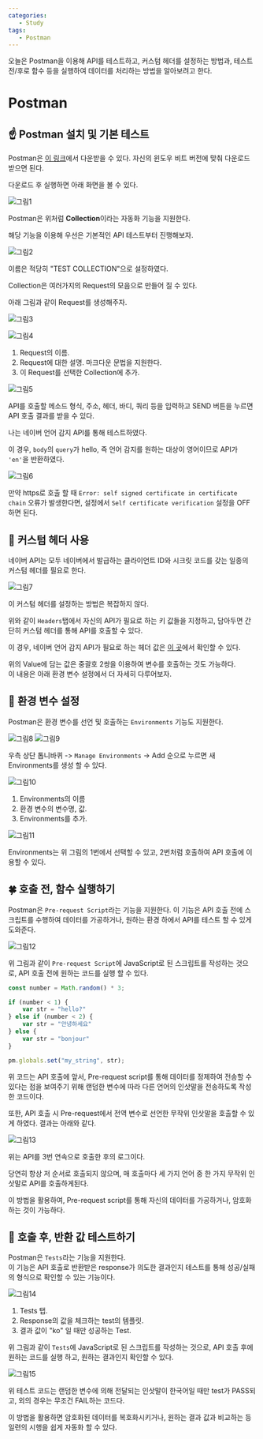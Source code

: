 ```yaml
---
categories: 
   - Study
tags:
   - Postman
---
```


오늘은 Postman을 이용해 API를 테스트하고, 커스텀 헤더를 설정하는 방법과, 테스트 전/후로 함수 등을 실행하여 데이터를 처리하는 방법을 알아보려고 한다.

# Postman
## ☝ Postman 설치 및 기본 테스트

Postman은 [이 링크](https://www.postman.com/downloads/)에서 다운받을 수 있다. 자신의 윈도우 비트 버전에 맞춰 다운로드 받으면 된다.

다운로드 후 실행하면 아래 화면을 볼 수 있다.

![그림1](https://github.com/danggai/danggai.github.io/blob/master/assets/image/20200220/01.png?raw=true)

Postman은 위처럼 **Collection**이라는 자동화 기능을 지원한다.

해당 기능을 이용해 우선은 기본적인 API 테스트부터 진행해보자.

![그림2](https://github.com/danggai/danggai.github.io/blob/master/assets/image/20200220/02.png?raw=true)

이름은 적당히 "TEST COLLECTION"으로 설정하였다.

Collection은 여러가지의 Request의 모음으로 만들어 질 수 있다.

아래 그림과 같이 Request를 생성해주자.

![그림3](https://github.com/danggai/danggai.github.io/blob/master/assets/image/20200220/03.png?raw=true)
	
![그림4](https://github.com/danggai/danggai.github.io/blob/master/assets/image/20200220/04.png?raw=true)

1. Request의 이름.
2. Request에 대한 설명. 마크다운 문법을 지원한다.
3. 이 Request를 선택한 Collection에 추가.

![그림5](https://github.com/danggai/danggai.github.io/blob/master/assets/image/20200220/05.png?raw=true)

API를 호출할 메소드 형식, 주소, 헤더, 바디, 쿼리 등을 입력하고 SEND 버튼을 누르면 API 호출 결과를 받을 수 있다.

나는 네이버 언어 감지 API를 통해 테스트하였다.

이 경우, `body`의 `query`가 hello, 즉 언어 감지를 원하는 대상이 영어이므로 API가 `'en'`을 반환하였다.

![그림6](https://github.com/danggai/danggai.github.io/blob/master/assets/image/20200220/06.png?raw=true)

만약 https로 호출 할 때 `Error: self signed certificate in certificate chain` 오류가 발생한다면,  설정에서 `Self certificate verification` 설정을 OFF하면 된다.

## 🤞 커스텀 헤더 사용

네이버 API는 모두 네이버에서 발급하는 클라이언트 ID와 시크릿 코드를 갖는 일종의 커스텀 헤더를 필요로 한다.

![그림7](https://github.com/danggai/danggai.github.io/blob/master/assets/image/20200220/07.png?raw=true)

이 커스텀 헤더를 설정하는 방법은 복잡하지 않다.

위와 같이 `Headers`탭에서 자신의 API가 필요로 하는 키 값들을 지정하고, 담아두면 간단히 커스텀 헤더를 통해 API를 호출할 수 있다.

이 경우, 네이버 언어 감지 API가 필요로 하는 헤더 값은 [이 곳](https://developers.naver.com/docs/papago/papago-detectlangs-api-reference.md#%EC%9A%94%EC%B2%AD-%EC%98%88)에서 확인할 수 있다.

위의 Value에 담는 값은 중괄호 2쌍을 이용하여 변수를 호출하는 것도 가능하다.  
이 내용은 아래 환경 변수 설정에서 더 자세히 다루어보자.

## 🤟 환경 변수 설정

Postman은 환경 변수를 선언 및 호출하는 `Environments` 기능도 지원한다.

![그림8](https://github.com/danggai/danggai.github.io/blob/master/assets/image/20200220/08.png?raw=true)
![그림9](https://github.com/danggai/danggai.github.io/blob/master/assets/image/20200220/09.png?raw=true)

우측 상단 톱니바퀴 -> `Manage Environments` -> Add 순으로 누르면 새 Environments를 생성 할 수 있다.

![그림10](https://github.com/danggai/danggai.github.io/blob/master/assets/image/20200220/10.png?raw=true)

1. Environments의 이름
2. 환경 변수의 변수명, 값.
3. Environments를 추가.

![그림11](https://github.com/danggai/danggai.github.io/blob/master/assets/image/20200220/11.png?raw=true)

Environments는 위 그림의 1번에서 선택할 수 있고, 2번처럼 호출하여 API 호출에 이용할 수 있다.

## 🍀 호출 전, 함수 실행하기

Postman은 `Pre-request Script`라는 기능을 지원한다. 이 기능은 API 호출 전에 스크립트를 수행하여 데이터를 가공하거나, 원하는 환경 하에서 API를 테스트 할 수 있게 도와준다.

![그림12](https://github.com/danggai/danggai.github.io/blob/master/assets/image/20200220/12.png?raw=true)

위 그림과 같이 `Pre-request Script`에 JavaScript로 된 스크립트를 작성하는 것으로, API 호출 전에 원하는 코드를 실행 할 수 있다.

```javascript
const number = Math.random() * 3;

if (number < 1) {
    var str = "hello?"
} else if (number < 2) {
    var str = "안녕하세요"
} else {
    var str = "bonjour"
}

pm.globals.set("my_string", str);
```

위 코드는 API 호출에 앞서, Pre-request script를 통해 데이터를 정제하여 전송할 수 있다는 점을 보여주기 위해 랜덤한 변수에 따라 다른 언어의 인삿말을 전송하도록 작성한 코드이다.

또한, API 호출 시 Pre-request에서 전역 변수로 선언한 무작위 인삿말을 호출할 수 있게 하였다. 결과는 아래와 같다.

![그림13](https://github.com/danggai/danggai.github.io/blob/master/assets/image/20200220/13.png?raw=true)

위는 API를 3번 연속으로 호출한 후의 로그이다.

당연히 항상 저 순서로 호출되지 않으며, 매 호출마다 세 가지 언어 중 한 가지 무작위 인삿말로 API를 호출하게된다.

이 방법을 활용하여, Pre-request script를 통해 자신의 데이터를 가공하거나, 암호화 하는 것이 가능하다.

## 👏 호출 후, 반환 값 테스트하기

Postman은 `Tests`라는 기능을 지원한다.   
이 기능은 API 호출로 반환받은 response가 의도한 결과인지 테스트를 통해 성공/실패의 형식으로 확인할 수 있는 기능이다.

![그림14](https://github.com/danggai/danggai.github.io/blob/master/assets/image/20200220/14.png?raw=true)

1. Tests 탭.
2. Response의 값을 체크하는 test의 템플릿.
3. 결과 값이 "ko" 일 때만 성공하는 Test.

위 그림과 같이 `Tests`에 JavaScript로 된 스크립트를 작성하는 것으로, API 호출 후에 원하는 코드를 실행 하고, 원하는 결과인지 확인할 수 있다.

![그림15](https://github.com/danggai/danggai.github.io/blob/master/assets/image/20200220/15.png?raw=true)

위 테스트 코드는 랜덤한 변수에 의해 전달되는 인삿말이 한국어일 때만 test가 PASS되고, 외의 경우는 무조건 FAIL하는 코드다.

이 방법을 활용하면 암호화된 데이터를 복호화시키거나, 원하는 결과 값과 비교하는 등 일련의 시행을 쉽게 자동화 할 수 있다.



